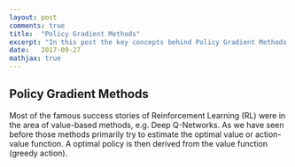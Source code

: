 ```yaml
---
layout: post
comments: true
title:  "Policy Gradient Methods"
excerpt: "In this post the key concepts behind Policy Gradient Methods will be introduced. Sample topics are the REINFORCE algorithm and the Policy Gradient Theorem. In the end, the learned algorithms will be used to solve the MountainCar environment of the OpenAI Gym."
date:   2017-09-27
mathjax: true
---
```


## Policy Gradient Methods

Most of the famous success stories of Reinforcement Learning (RL) were in the area of value-based methods, e.g. Deep Q-Networks. As we have seen before those methods primarily try to estimate the optimal value or action-value function. A optimal policy is then derived from the value function (greedy action). 

